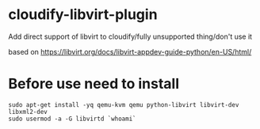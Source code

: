 # cloudify-libvirt-plugin
Add direct support of libvirt to cloudify/fully unsupported thing/don't use it

based on https://libvirt.org/docs/libvirt-appdev-guide-python/en-US/html/
# Before use need to install
```shell
sudo apt-get install -yq qemu-kvm qemu python-libvirt libvirt-dev libxml2-dev
sudo usermod -a -G libvirtd `whoami`
```
